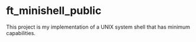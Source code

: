 # ft_minishell_public
This project is my implementation of a UNIX system shell that has minimum capabilities.
